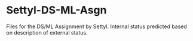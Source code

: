 # Settyl-DS-ML-Asgn
Files for the DS/ML Assignment by Settyl. Internal status predicted based on description of external status.
